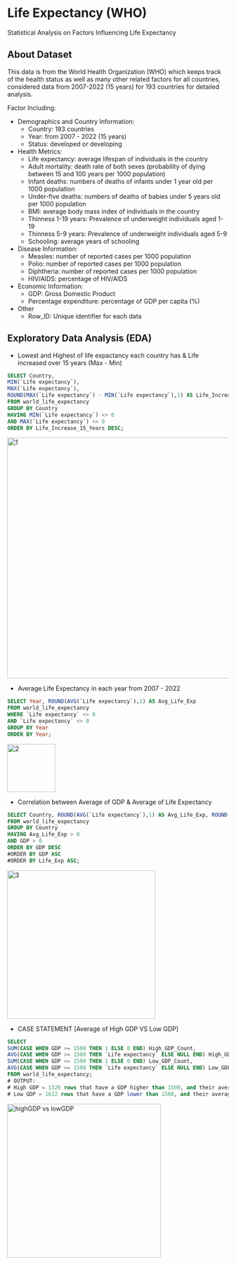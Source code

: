 # Life Expectancy (WHO) 
Statistical Analysis on Factors Influencing Life Expectancy

## About Dataset
This data is from the World Health Organization (WHO) which keeps track of the health status as well as many other related factors for all countries, considered data from 2007-2022 (15 years) for 193 countries for detailed analysis.

Factor Including:
- Demographics and Country Information:
  - Country: 193 countries
  - Year: from 2007 - 2022 (15 years)
  - Status: developed or developing
- Health Metrics:
  - Life expectancy: average lifespan of individuals in the country
  - Adult mortality: death rate of both sexes (probability of dying between 15 and 100 years per 1000 population)
  - Infant deaths: numbers of deaths of infants under 1 year old per 1000 population
  - Under-five deaths: numbers of deaths of babies under 5 years old per 1000 population
  - BMI: average body mass index of individuals in the country
  - Thinness 1-19 years: Prevalence of underweight individuals aged 1-19
  - Thinness 5-9 years: Prevalence of underweight individuals aged 5-9
  - Schooling: average years of schooling
- Disease Information:
  - Measles: number of reported cases per 1000 population
  - Polio: number of reported cases per 1000 population
  - Diphtheria: number of reported cases per 1000 population
  - HIV/AIDS: percentage of HIV/AIDS
- Economic Information:
  - GDP: Gross Domestic Product
  - Percentage expenditure: percentage of GDP per capita (%)
- Other
  - Row_ID: Unique identifier for each data

## Exploratory Data Analysis (EDA)
- Lowest and Highest of life expactancy each country has & Life increased over 15 years (Max - Min)
```sql
SELECT Country,
MIN(`Life expectancy`),
MAX(`Life expectancy`),
ROUND(MAX(`Life expectancy`) - MIN(`Life expectancy`),1) AS Life_Increase_15_Years
FROM world_life_expectancy
GROUP BY Country
HAVING MIN(`Life expectancy`) <> 0
AND MAX(`Life expectancy`) <> 0
ORDER BY Life_Increase_15_Years DESC;
```
<img width="547" alt="1" src="https://github.com/user-attachments/assets/4530a93a-76ce-4e59-9eb8-160c9fd56624">

- Average Life Expectancy in each year from 2007 - 2022
```sql
SELECT Year, ROUND(AVG(`Life expectancy`),2) AS Avg_Life_Exp
FROM world_life_expectancy
WHERE `Life expectancy` <> 0
AND `Life expectancy` <> 0
GROUP BY Year
ORDER BY Year;
```
<img width="109" alt="2" src="https://github.com/user-attachments/assets/944cfc5a-fcf5-49d8-8c22-944e2968a497">

- Correlation between Average of GDP & Average of Life Expectancy
```sql
SELECT Country, ROUND(AVG(`Life expectancy`),1) AS Avg_Life_Exp, ROUND(AVG(GDP),1) AS GDP
FROM world_life_expectancy
GROUP BY Country
HAVING Avg_Life_Exp > 0
AND GDP > 0
ORDER BY GDP DESC
#ORDER BY GDP ASC
#ORDER BY Life_Exp ASC;
```
<img width="337" alt="3" src="https://github.com/user-attachments/assets/1963a570-c73d-4ac0-adb8-25258825048e">

- CASE STATEMENT [Average of High GDP VS Low GDP]
```sql
SELECT
SUM(CASE WHEN GDP >= 1500 THEN 1 ELSE 0 END) High_GDP_Count,
AVG(CASE WHEN GDP >= 1500 THEN `Life expectancy` ELSE NULL END) High_GDP_Life_Exp,
SUM(CASE WHEN GDP <= 1500 THEN 1 ELSE 0 END) Low_GDP_Count,
AVG(CASE WHEN GDP <= 1500 THEN `Life expectancy` ELSE NULL END) Low_GDP_Life_Exp
FROM world_life_expectancy;
# OUTPUT:
# High GDP = 1326 rows that have a GDP higher than 1500, and their average life expectancy is 74.
# Low GDP = 1612 rows that have a GDP lower than 1500, and their average life expectancy is 64.
```
<img width="349" alt="highGDP vs lowGDP" src="https://github.com/user-attachments/assets/b5426811-1190-416b-8862-0280ad900d9d">


